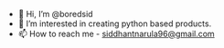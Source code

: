 - 👋 Hi, I’m @boredsid
- 👀 I’m interested in creating python based products.
- 📫 How to reach me - siddhantnarula96@gmail.com

<!---
boredsid/boredsid is a ✨ special ✨ repository because its `README.md` (this file) appears on your GitHub profile.
You can click the Preview link to take a look at your changes.
--->
